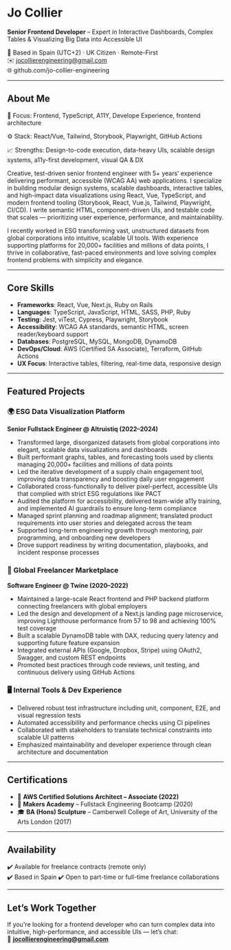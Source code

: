 # Jo Collier  
**Senior Frontend Developer** – Expert in Interactive Dashboards, Complex Tables & Visualizing Big Data into Accessible UI

📍 Based in Spain (UTC+2) · UK Citizen · Remote-First  
✉️ jocollierengineering@gmail.com  
🌐 github.com/jo-collier-engineering

---

## About Me  

🎯 Focus: Frontend, TypeScript, A11Y, Develope Experience, frontend architecture

⚙️ Stack: React/Vue, Tailwind, Storybook, Playwright, GitHub Actions

📈 Strengths: Design-to-code execution, data-heavy UIs, scalable design systems, a11y-first development, visual QA & DX

Creative, test-driven senior frontend engineer with 5+ years’ experience delivering performant, accessible (WCAG AA) web applications. I specialize in building modular design systems, scalable dashboards, interactive tables, and high-impact data visualizations using React, Vue, TypeScript, and modern frontend tooling (Storybook, React, Vue.js, Tailwind, Playwright, CI/CD). I write semantic HTML, component-driven UIs, and testable code that scales — prioritizing user experience, performance, and maintainability.

I recently worked in ESG transforming vast, unstructured datasets from global corporations into intuitive, scalable UI tools. With experience supporting platforms for 20,000+ facilities and millions of data points, I thrive in collaborative, fast-paced environments and love solving complex frontend problems with simplicity and elegance.

---

## Core Skills  

- **Frameworks**: React, Vue, Next.js, Ruby on Rails
- **Languages**: TypeScript, JavaScript, HTML, SASS, PHP, Ruby
- **Testing**: Jest, viTest, Cypress, Playwright, Storybook  
- **Accessibility**: WCAG AA standards, semantic HTML, screen reader/keyboard support  
- **Databases**: PostgreSQL, MySQL, MongoDB, DynamoDB  
- **DevOps/Cloud**: AWS (Certified SA Associate), Terraform, GitHub Actions  
- **UX Focus**: Interactive tables, filtering, real-time data, responsive design  

---

## Featured Projects  

### 🌍 ESG Data Visualization Platform  
**Senior Fullstack Engineer @ Altruistiq (2022–2024)**  
- Transformed large, disorganized datasets from global corporations into elegant, scalable data visualizations and dashboards  
- Built performant graphs, tables, and forecasting tools used by clients managing 20,000+ facilities and millions of data points  
- Led the iterative development of a supply chain engagement tool, improving data transparency and boosting daily user engagement  
- Collaborated cross-functionally to deliver pixel-perfect, accessible UIs that complied with strict ESG regulations like PACT  
- Audited the platform for accessibility, delivered team-wide a11y training, and implemented AI guardrails to ensure long-term compliance  
- Managed sprint planning and roadmap alignment; translated product requirements into user stories and delegated across the team  
- Supported long-term engineering growth through mentoring, pair programming, and onboarding new developers  
- Drove support readiness by writing documentation, playbooks, and incident response processes

### 🎨 Global Freelancer Marketplace  
**Software Engineer @ Twine (2020–2022)**  
- Maintained a large-scale React frontend and PHP backend platform connecting freelancers with global employers  
- Led the design and development of a Next.js landing page microservice, improving Lighthouse performance from 57 to 98 and achieving 100% test coverage  
- Built a scalable DynamoDB table with DAX, reducing query latency and supporting future feature expansion  
- Integrated external APIs (Google, Dropbox, Stripe) using OAuth2, Swagger, and custom REST endpoints  
- Promoted best practices through code reviews, unit testing, and continuous delivery using GitHub Actions

### 🖥️ Internal Tools & Dev Experience  
- Delivered robust test infrastructure including unit, component, E2E, and visual regression tests  
- Automated accessibility and performance checks using CI pipelines  
- Collaborated with stakeholders to translate technical constraints into scalable UI patterns  
- Emphasized maintainability and developer experience through clean architecture and documentation

---

## Certifications  

- 🏅 **AWS Certified Solutions Architect – Associate (2022)**  
- 🧠 **Makers Academy** – Fullstack Engineering Bootcamp (2020)  
- 🎓 **BA (Hons) Sculpture** – Camberwell College of Art, University of the Arts London (2017)

---

## Availability  

✔️ Available for freelance contracts (remote only)  
✔️ Based in Spain 
✔️ Open to part-time or full-time freelance collaborations  

---

## Let’s Work Together  

If you're looking for a frontend developer who can turn complex data into intuitive, high-performance, and accessible UIs — let’s chat:  
📩 **jocollierengineering@gmail.com**
